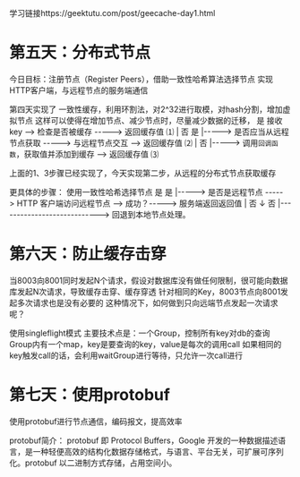 学习链接https://geektutu.com/post/geecache-day1.html

# 第五天：分布式节点
今日目标：注册节点（Register Peers），借助一致性哈希算法选择节点
实现HTTP客户端，与远程节点的服务端通信

第四天实现了 一致性缓存，利用环割法，对2^32进行取模，对hash分割，增加虚拟节点
这样可以使得在增加节点、减少节点时，尽量减少数据的迁移，
                            是
接收 key --> 检查是否被缓存 -----> 返回缓存值    ⑴
                |  否                         是
                |-----> 是否应当从远程节点获取 -----> 与远程节点交互 --> 返回缓存值 ⑵
                            |  否
                            |-----> 调用`回调函数`，获取值并添加到缓存 --> 返回缓存值 ⑶

上面的1、3步骤已经实现了，今天实现第二步，从远程的分布式节点获取缓存

更具体的步骤：
使用一致性哈希选择节点        是                                    是
    |-----> 是否是远程节点 -----> HTTP 客户端访问远程节点 --> 成功？-----> 服务端返回返回值
                    |  否                                    ↓  否
                    |----------------------------> 回退到本地节点处理。


# 第六天：防止缓存击穿
当8003向8001同时发起N个请求，假设对数据库没有做任何限制，很可能向数据库发起N次请求，导致缓存击穿、缓存穿透
针对相同的Key，8003节点向8001发起多次请求也是没有必要的
这种情况下，如何做到只向远端节点发起一次请求呢？

使用singleflight模式
主要技术点是：一个Group，控制所有key对db的查询
Group内有一个map，key是要查询的key，value是每次的调用call
如果相同的key触发call的话，会利用waitGroup进行等待，只允许一次call进行

# 第七天：使用protobuf
使用protobuf进行节点通信，编码报文，提高效率

protobuf简介：
protobuf 即 Protocol Buffers，Google 开发的一种数据描述语言，是一种轻便高效的结构化数据存储格式，与语言、平台无关，可扩展可序列化。protobuf 以二进制方式存储，占用空间小。

